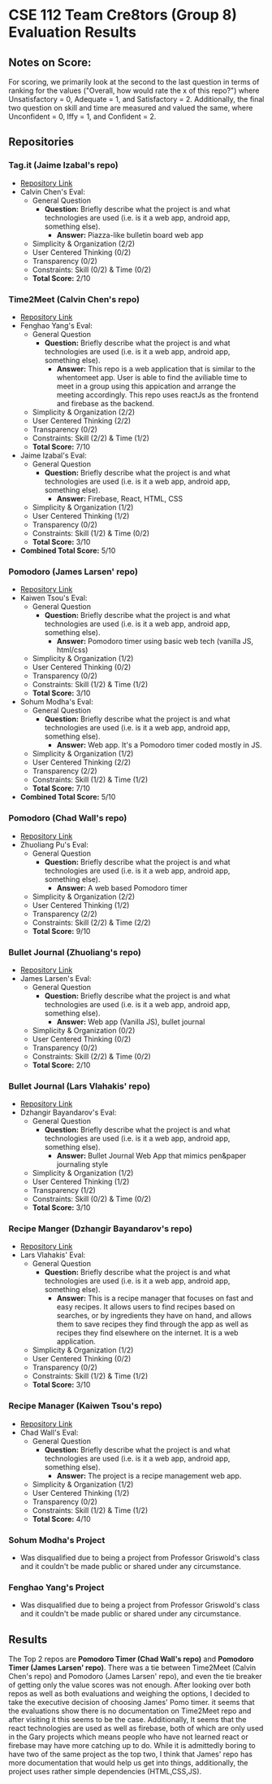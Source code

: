 
# CSE 112 Team Cre8tors (Group 8) Evaluation Results
## Notes on Score:
For scoring, we primarily look at the second to the last question in terms of ranking for the values ("Overall, how would rate the x of this repo?") where Unsatisfactory = 0, Adequate = 1, and Satisfactory = 2. Additionally, the final two question on skill and time are measured and valued the same, where Unconfident = 0, Iffy = 1, and Confident = 2.
## Repositories
### Tag.it (Jaime Izabal's repo)
- [Repository Link](https://github.com/JIzabal/tag.it)
- Calvin Chen's Eval:
  - General Question
    - **Question:** Briefly describe what the project is and what technologies are used (i.e. is it a web app, android app, something else).
      - **Answer:** Piazza-like bulletin board web app
  - Simplicity & Organization (2/2)
  - User Centered Thinking (0/2)
  - Transparency (0/2)
  - Constraints: Skill (0/2) & Time (0/2)
  - **Total Score:** 2/10
### Time2Meet (Calvin Chen's repo)
- [Repository Link](https://github.com/xdsherman/cse110_Time2Meet)
- Fenghao Yang's Eval:
  - General Question
    - **Question:** Briefly describe what the project is and what technologies are used (i.e. is it a web app, android app, something else).
      - **Answer:** This repo is a web application that is similar to the whentomeet app. User is able to find the aviliable time to meet in a group using this appication and arrange the meeting accordingly. This repo uses reactJs as the frontend and firebase as the backend. 
  - Simplicity & Organization (2/2)
  - User Centered Thinking (2/2)
  - Transparency (0/2)
  - Constraints: Skill (2/2) & Time (1/2)
  - **Total Score:** 7/10
- Jaime Izabal's Eval:
  - General Question
    - **Question:** Briefly describe what the project is and what technologies are used (i.e. is it a web app, android app, something else).
      - **Answer:** Firebase, React, HTML, CSS
  - Simplicity & Organization (1/2)
  - User Centered Thinking (1/2)
  - Transparency (0/2)
  - Constraints: Skill (1/2) & Time (0/2)
  - **Total Score:** 3/10
- **Combined Total Score:** 5/10
### Pomodoro (James Larsen' repo)
- [Repository Link](https://github.com/dnanjunda/cse110-w21-group11)
- Kaiwen Tsou's Eval:
  - General Question
    - **Question:** Briefly describe what the project is and what technologies are used (i.e. is it a web app, android app, something else).
      - **Answer:** Pomodoro timer using basic web tech (vanilla JS, html/css)
  - Simplicity & Organization (1/2)
  - User Centered Thinking (0/2)
  - Transparency (0/2)
  - Constraints: Skill (1/2) & Time (1/2)
  - **Total Score:** 3/10
- Sohum Modha's Eval:
  - General Question
    - **Question:** Briefly describe what the project is and what technologies are used (i.e. is it a web app, android app, something else).
      - **Answer:** Web app. It's a Pomodoro timer coded mostly in JS. 
  - Simplicity & Organization (1/2)
  - User Centered Thinking (2/2)
  - Transparency (2/2)
  - Constraints: Skill (1/2) & Time (1/2)
  - **Total Score:** 7/10
- **Combined Total Score:** 5/10
### Pomodoro (Chad Wall's repo)
- [Repository Link](https://github.com/Zihaokong/cse110-w21-group27)
- Zhuoliang Pu's Eval:
  - General Question
    - **Question:** Briefly describe what the project is and what technologies are used (i.e. is it a web app, android app, something else).
      - **Answer:** A web based Pomodoro timer
  - Simplicity & Organization (2/2)
  - User Centered Thinking (1/2)
  - Transparency (2/2)
  - Constraints: Skill (2/2) & Time (2/2)
  - **Total Score:** 9/10
### Bullet Journal (Zhuoliang's repo)
- [Repository Link](https://github.com/cse110-sp21-group34/cse110-sp21-group34)
- James Larsen's Eval:
  - General Question
    - **Question:** Briefly describe what the project is and what technologies are used (i.e. is it a web app, android app, something else).
      - **Answer:** Web app (Vanilla JS), bullet journal
  - Simplicity & Organization (0/2)
  - User Centered Thinking (0/2)
  - Transparency (0/2)
  - Constraints: Skill (2/2) & Time (0/2)
  - **Total Score:** 2/10
### Bullet Journal (Lars Vlahakis' repo)
- [Repository Link](https://github.com/cse110-sp21-group13/cse110-sp21-group13)
- Dzhangir Bayandarov's Eval:
  - General Question
    - **Question:** Briefly describe what the project is and what technologies are used (i.e. is it a web app, android app, something else).
      - **Answer:** Bullet Journal Web App that mimics pen&paper journaling style
  - Simplicity & Organization (1/2)
  - User Centered Thinking (1/2)
  - Transparency (1/2)
  - Constraints: Skill (0/2) & Time (0/2)
  - **Total Score:** 3/10
### Recipe Manger (Dzhangir Bayandarov's repo)
- [Repository Link](https://github.com/Dzhango/RecipeHunter)
- Lars Vlahakis' Eval:
  - General Question
    - **Question:** Briefly describe what the project is and what technologies are used (i.e. is it a web app, android app, something else).
      - **Answer:** This is a recipe manager that focuses on fast and easy recipes. It allows users to find recipes based on searches, or by ingredients they have on hand, and allows them to save recipes they find through the app as well as recipes they find elsewhere on the internet. It is a web application.
  - Simplicity & Organization (1/2)
  - User Centered Thinking (0/2)
  - Transparency (0/2)
  - Constraints: Skill (1/2) & Time (1/2)
  - **Total Score:** 3/10
### Recipe Manager (Kaiwen Tsou's repo)
- [Repository Link](https://github.com/cse110-fa21-group2/cse110-fa21-group2)
- Chad Wall's Eval:
  - General Question
    - **Question:** Briefly describe what the project is and what technologies are used (i.e. is it a web app, android app, something else).
      - **Answer:** The project is a recipe management web app. 
  - Simplicity & Organization (1/2)
  - User Centered Thinking (1/2)
  - Transparency (0/2)
  - Constraints: Skill (1/2) & Time (1/2)
  - **Total Score:** 4/10
### Sohum Modha's Project
- Was disqualified due to being a project from Professor Griswold's class and it couldn't be made public or shared under any circumstance.
### Fenghao Yang's Project
- Was disqualified due to being a project from Professor Griswold's class and it couldn't be made public or shared under any circumstance.

## Results
The Top 2 repos are **Pomodoro Timer (Chad Wall's repo)** and **Pomodoro Timer (James Larsen' repo)**. There was a tie between Time2Meet (Calvin Chen's repo) and Pomodoro (James Larsen' repo), and even the tie breaker of getting only the value scores was not enough. After looking over both repos as well as both evaluations and weighing the options, I decided to take the executive decision of choosing James' Pomo timer. it seems that the evaluations show there is no documentation on Time2Meet repo and after visiting it this seems to be the case. Additionally, It seems that the react technologies are used as well as firebase, both of which are only used in the Gary projects which means people who have not learned react or firebase may have more catching up to do. While it is admittedly boring to have two of the same project as the top two, I think that James' repo has more documentation that would help us get into things, additionally, the project uses rather simple dependencies (HTML,CSS,JS).